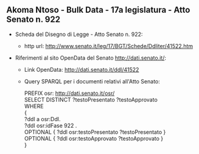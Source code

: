 ## Akoma Ntoso - Bulk Data - 17a legislatura - Atto Senato n. 922 ##

* Scheda del Disegno di Legge - Atto Senato n. 922:
	* http url: http://www.senato.it/leg/17/BGT/Schede/Ddliter/41522.htm

* Riferimenti al sito OpenData del Senato http://dati.senato.it/:
	* Link OpenData: http://dati.senato.it/ddl/41522
	* Query SPARQL per i documenti relativi all'Atto Senato:

        PREFIX osr: <http://dati.senato.it/osr/>  
		SELECT DISTINCT ?testoPresentato ?testoApprovato  
		WHERE  
		{  
		    ?ddl a osr:Ddl.  
		    ?ddl osr:idFase 922 .  
		    OPTIONAL { ?ddl osr:testoPresentato ?testoPresentato }  
		    OPTIONAL { ?ddl osr:testoApprovato ?testoApprovato }  
		}
		